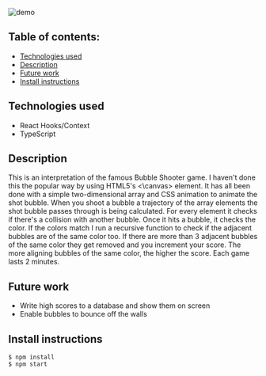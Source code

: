 ![demo](https://media.giphy.com/media/eHjcw2Ek7v8HfeB2Hb/giphy.gif)

## Table of contents:
- [Technologies used](#Technologies-used)
- [Description](#Description)
- [Future work](#Future-work)
- [Install instructions](#Install-instructions)

## Technologies used
- React Hooks/Context
- TypeScript

## Description
This is an interpretation of the famous Bubble Shooter game. I haven't done this the popular way by using HTML5's <\canvas\> element. It has all been done with a simple two-dimensional array and CSS animation to animate the shot bubble. When you shoot a bubble a trajectory of the array elements the shot bubble passes through is being calculated. For every element it checks if there's a collision with another bubble. Once it hits a bubble, it checks the color. If the colors match I run a recursive function to check if the adjacent bubbles are of the same color too. If there are more than 3 adjacent bubbles of the same color they get removed and you increment your score. The more aligning bubbles of the same color, the higher the score. Each game lasts 2 minutes.

## Future work
- Write high scores to a database and show them on screen
- Enable bubbles to bounce off the walls

## Install instructions
```
$ npm install
$ npm start
```
